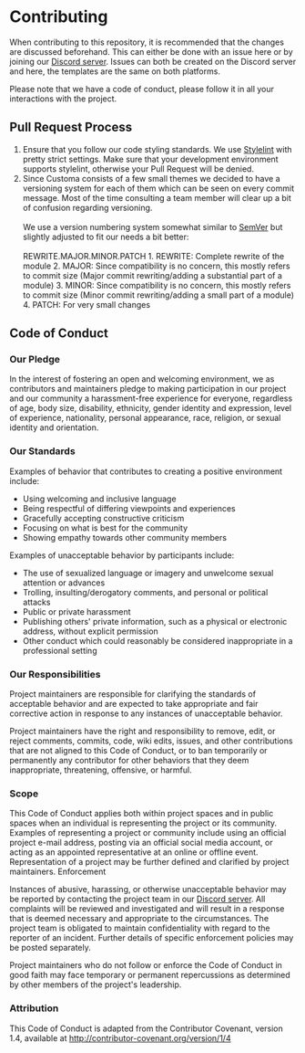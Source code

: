 # Contributing

When contributing to this repository, it is recommended that the changes are discussed beforehand. This can either be done with an issue here or by joining our [Discord server](http://invite.gg/Customa).
Issues can both be created on the Discord server and here, the templates are the same on both platforms.

Please note that we have a code of conduct, please follow it in all your interactions with the project.

## Pull Request Process

1. Ensure that you follow our code styling standards. We use [Stylelint](https://stylelint.io/) with pretty strict settings. Make sure that your development environment supports stylelint, otherwise your Pull Request will be denied.
2. Since Customa consists of a few small themes we decided to have a versioning system for each of them which can be seen on every commit message.
   Most of the time consulting a team member will clear up a bit of confusion regarding versioning.<br><br>We use a version numbering system somewhat similar to [SemVer](https://semver.org/) but slightly adjusted to fit our needs a bit better:
   <br><br>REWRITE.MAJOR.MINOR.PATCH 1. REWRITE: Complete rewrite of the module 2. MAJOR: Since compatibility is no concern, this mostly refers to commit size (Major commit rewriting/adding a substantial part of a module) 3. MINOR: Since compatibility is no concern, this mostly refers to commit size (Minor commit rewriting/adding a small part of a module) 4. PATCH: For very small changes

## Code of Conduct

### Our Pledge

In the interest of fostering an open and welcoming environment, we as contributors and maintainers pledge to making participation in our project and our community a harassment-free experience for everyone, regardless of age, body size, disability, ethnicity, gender identity and expression, level of experience, nationality, personal appearance, race, religion, or sexual identity and orientation.

### Our Standards

Examples of behavior that contributes to creating a positive environment include:

- Using welcoming and inclusive language
- Being respectful of differing viewpoints and experiences
- Gracefully accepting constructive criticism
- Focusing on what is best for the community
- Showing empathy towards other community members

Examples of unacceptable behavior by participants include:

- The use of sexualized language or imagery and unwelcome sexual attention or advances
- Trolling, insulting/derogatory comments, and personal or political attacks
- Public or private harassment
- Publishing others' private information, such as a physical or electronic address, without explicit permission
- Other conduct which could reasonably be considered inappropriate in a professional setting

### Our Responsibilities

Project maintainers are responsible for clarifying the standards of acceptable behavior and are expected to take appropriate and fair corrective action in response to any instances of unacceptable behavior.

Project maintainers have the right and responsibility to remove, edit, or reject comments, commits, code, wiki edits, issues, and other contributions that are not aligned to this Code of Conduct, or to ban temporarily or permanently any contributor for other behaviors that they deem inappropriate, threatening, offensive, or harmful.

### Scope

This Code of Conduct applies both within project spaces and in public spaces when an individual is representing the project or its community. Examples of representing a project or community include using an official project e-mail address, posting via an official social media account, or acting as an appointed representative at an online or offline event. Representation of a project may be further defined and clarified by project maintainers.
Enforcement

Instances of abusive, harassing, or otherwise unacceptable behavior may be reported by contacting the project team in our [Discord server](http://invite.gg/Customa). All complaints will be reviewed and investigated and will result in a response that is deemed necessary and appropriate to the circumstances. The project team is obligated to maintain confidentiality with regard to the reporter of an incident. Further details of specific enforcement policies may be posted separately.

Project maintainers who do not follow or enforce the Code of Conduct in good faith may face temporary or permanent repercussions as determined by other members of the project's leadership.

### Attribution

This Code of Conduct is adapted from the Contributor Covenant, version 1.4, available at http://contributor-covenant.org/version/1/4

